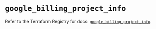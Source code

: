 # `google_billing_project_info`

Refer to the Terraform Registry for docs: [`google_billing_project_info`](https://registry.terraform.io/providers/hashicorp/google/6.6.0/docs/resources/billing_project_info).
